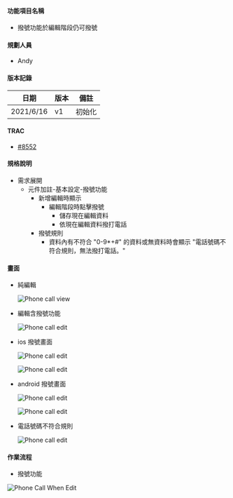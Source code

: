 #### <div id="item">功能項目名稱</div>
  * 撥號功能於編輯階段仍可撥號

#### <div id="user">規劃人員</div>
  * Andy

#### <div id="version">版本記錄</div>
  |日期|版本|備註|
  |---|---|---|
  |2021/6/16|v1|初始化|

#### <div id="trac">TRAC</div>
  * [#8552](http://trac.uneec.com/trac/neco/ticket/8552)

#### <div id="specification">規格說明</div>
  * 需求展開
    * 元件加註-基本設定-撥號功能
      * 新增編輯時顯示
        * 編輯階段時點擊撥號
          * 儲存現在編輯資料
          * 依現在編輯資料撥打電話
      * 撥號規則
        * 資料內有不符合 "0-9*+#" 的資料或無資料時會顯示 "電話號碼不符合規則，無法撥打電話。"

#### <div id="photo">畫面</div>

  * 純編輯
    
    ![Phone call view](./image/phone_call_when_view.png)

  * 編輯含撥號功能
    
    ![Phone call edit](./image/phone_call_when_edit.png)

  * ios 撥號畫面

    ![Phone call edit](./image/phone_call_ios_preview.png)

    ![Phone call edit](./image/phone_call_ios.png)

  * android 撥號畫面
  
    ![Phone call edit](./image/phone_call_android_preview.jpg)

    ![Phone call edit](./image/phone_call_android.jpg)

  * 電話號碼不符合規則

    ![Phone call edit](./image/phone_call_when_error.jpg)

#### <div id="workflow">作業流程</div>

  * 撥號功能
  
  ![Phone Call When Edit](./image/workflow_phone_call_when_edit.png)

<!--#### <div id="attachment">附件</div>
  * [注意事項](Warning.md) -->

